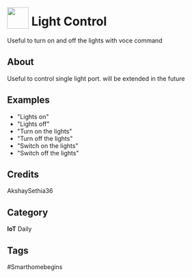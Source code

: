 # <img src="https://raw.githack.com/FortAwesome/Font-Awesome/master/svgs/solid/home.svg" card_color="#22A7F0" width="50" height="50" style="vertical-align:bottom"/> Light Control
Useful to turn on and off the lights with voce command

## About
Useful to control single light port. will be extended in the future

## Examples
* "Lights on"
* "Lights off"
* "Turn on the lights"
* "Turn off the lights"
* "Switch on the lights"
* "Switch off the lights"

## Credits
AkshaySethia36

## Category
**IoT**
Daily

## Tags
#Smarthomebegins

